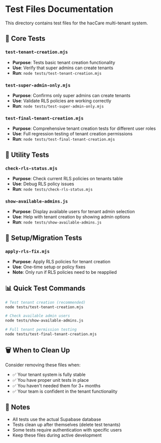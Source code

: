 # Test Files Documentation

This directory contains test files for the hacCare multi-tenant system.

## 🧪 Core Tests

### `test-tenant-creation.mjs`
- **Purpose**: Tests basic tenant creation functionality
- **Use**: Verify that super admins can create tenants
- **Run**: `node tests/test-tenant-creation.mjs`

### `test-super-admin-only.mjs`
- **Purpose**: Confirms only super admins can create tenants
- **Use**: Validate RLS policies are working correctly
- **Run**: `node tests/test-super-admin-only.mjs`

### `test-final-tenant-creation.mjs`
- **Purpose**: Comprehensive tenant creation tests for different user roles
- **Use**: Full regression testing of tenant creation permissions
- **Run**: `node tests/test-final-tenant-creation.mjs`

## 🔧 Utility Tests

### `check-rls-status.mjs`
- **Purpose**: Check current RLS policies on tenants table
- **Use**: Debug RLS policy issues
- **Run**: `node tests/check-rls-status.mjs`

### `show-available-admins.js`
- **Purpose**: Display available users for tenant admin selection
- **Use**: Help with tenant creation by showing admin options
- **Run**: `node tests/show-available-admins.js`

## 🚀 Setup/Migration Tests

### `apply-rls-fix.mjs`
- **Purpose**: Apply RLS policies for tenant creation
- **Use**: One-time setup or policy fixes
- **Note**: Only run if RLS policies need to be reapplied

## 📊 Quick Test Commands

```bash
# Test tenant creation (recommended)
node tests/test-tenant-creation.mjs

# Check available admin users
node tests/show-available-admins.js

# Full tenant permission testing
node tests/test-final-tenant-creation.mjs
```

## 🗑️ When to Clean Up

Consider removing these files when:
- ✅ Your tenant system is fully stable
- ✅ You have proper unit tests in place
- ✅ You haven't needed them for 3+ months
- ✅ Your team is confident in the tenant functionality

## 📝 Notes

- All tests use the actual Supabase database
- Tests clean up after themselves (delete test tenants)
- Some tests require authentication with specific users
- Keep these files during active development

